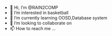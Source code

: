 - 👋 Hi, I’m @RAIN2COMP
- 👀 I’m interested in basketball
- 🌱 I’m currently learning OOSD,Database system
- 💞️ I’m looking to collaborate on 
- 📫 How to reach me ...

<!---
RAIN2COMP/RAIN2COMP is a ✨ special ✨ repository because its `README.md` (this file) appears on your GitHub profile.
You can click the Preview link to take a look at your changes.
--->
